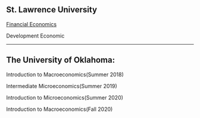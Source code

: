 ## St. Lawrence University

[Financial Economics](https://github.com/amirtayebi/amirtayebi.github.io/blob/master/_pages/financial.md)

Development Economic

-----

## The University of Oklahoma: 

Introduction to Macroeconomics(Summer 2018)

Intermediate Microeconomics(Summer 2019)

Introduction to Microeconomics(Summer 2020)

Introduction to Macroeconomics(Fall 2020)
